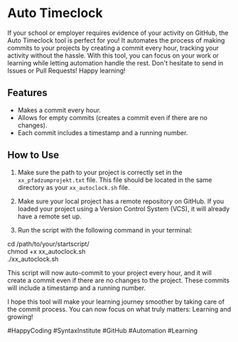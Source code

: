 # Auto Timeclock
If your school or employer requires evidence of your activity on GitHub, the Auto Timeclock tool is perfect for you! It automates the process of making commits to your projects by creating a commit every hour, tracking your activity without the hassle. With this tool, you can focus on your work or learning while letting automation handle the rest. Don't hesitate to send in Issues or Pull Requests! Happy learning!

## Features
- Makes a commit every hour.
- Allows for empty commits (creates a commit even if there are no changes).
- Each commit includes a timestamp and a running number.

## How to Use
1. Make sure the path to your project is correctly set in the `xx_pfadzumprojekt.txt` file. This file should be located in the same directory as your `xx_autoclock.sh` file.

2. Make sure your local project has a remote repository on GitHub. If you loaded your project using a Version Control System (VCS), it will already have a remote set up.

3. Run the script with the following command in your terminal:

cd /path/to/your/startscript/<br>
chmod +x xx_autoclock.sh<br>
./xx_autoclock.sh<p>

This script will now auto-commit to your project every hour, and it will create a commit even if there are no changes to the project. These commits will include a timestamp and a running number.

I hope this tool will make your learning journey smoother by taking care of the commit process. You can now focus on what truly matters: Learning and growing!

#HappyCoding #SyntaxInstitute #GitHub #Automation #Learning
